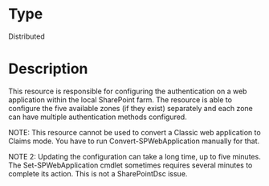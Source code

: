 # Type

Distributed

# Description

This resource is responsible for configuring the authentication on a web
application within the local SharePoint farm. The resource is able to
configure the five available zones (if they exist) separately and each
zone can have multiple authentication methods configured.

NOTE:
This resource cannot be used to convert a Classic web application
to Claims mode. You have to run Convert-SPWebApplication manually for that.

NOTE 2:
Updating the configuration can take a long time, up to five minutes.
The Set-SPWebApplication cmdlet sometimes requires several minutes to
complete its action. This is not a SharePointDsc issue.
